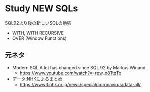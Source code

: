 # Study NEW SQLs

SQL92より後の新しいSQLの勉強

- WITH, WITH RECURSIVE
- OVER (Window Functions)

## 元ネタ

- Modern SQL A lot has changed since SQL 92 by Markus Winand   
  - https://www.youtube.com/watch?v=rpw_x8TtqTo
- データ:NHKによるまとめ
  - https://www3.nhk.or.jp/news/special/coronavirus/data-all/


